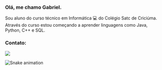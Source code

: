 ### Olá, me chamo Gabriel.

Sou aluno do curso técnico em Informática 💻 do Colégio Satc de Criciúma.
Através do curso estou começando a aprender linguagens como Java, Python, C++ e SQL.

### Contato:

<div>
<a href="https://www.youtube.com/channel/UCtVMM4SALuLfQHSH5122ysg" target="_blank"><img src="https://img.shields.io/badge/YouTube-FF0000?style=for-the-badge&logo=youtube&logoColor=white" target="_blank"></a>

![Snake animation](https://github.com/seu-usuario-aqui/seu-usuario-aqui/blob/output/github-contribution-grid-snake.svg)

